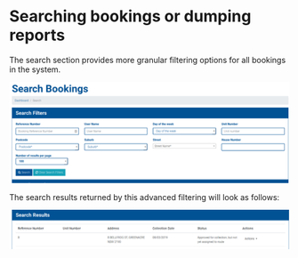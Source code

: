 # Searching bookings or dumping reports

The search section provides more granular filtering options for all bookings in the system.

![search](../.gitbook/assets/search-1.png)

The search results returned by this advanced filtering will look as follows:

![search2](../.gitbook/assets/search-2.png)

